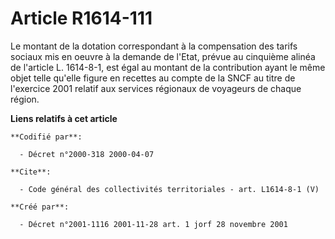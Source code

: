 # Article R1614-111

Le montant de la dotation correspondant à la compensation des tarifs sociaux mis en oeuvre à la demande de l'Etat, prévue au
cinquième alinéa de l'article L. 1614-8-1, est égal au montant de la contribution ayant le même objet telle qu'elle figure en
recettes au compte de la SNCF au titre de l'exercice 2001 relatif aux services régionaux de voyageurs de chaque région.

**Liens relatifs à cet article**

	**Codifié par**:

	  - Décret n°2000-318 2000-04-07

	**Cite**:

	  - Code général des collectivités territoriales - art. L1614-8-1 (V)

	**Créé par**:

	  - Décret n°2001-1116 2001-11-28 art. 1 jorf 28 novembre 2001

